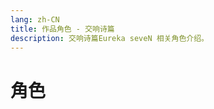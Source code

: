 ```yaml
---
lang: zh-CN
title: 作品角色 - 交响诗篇
description: 交响诗篇Eureka seveN 相关角色介绍。
---
```


# 角色

<image-text-grid :list="characterList"/>

<script setup>
  const characterList = [
    {name:'兰顿‧萨斯顿', image:'/imgs/characters/face_Renton_Thurston.png', url:'./Renton_Thurston'},
    {name:'优莱卡', image:'/imgs/characters/face_Eureka.png', url:'./Eureka'},
  ]
</script>
